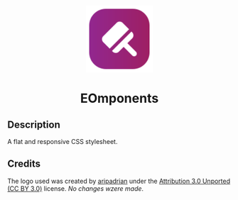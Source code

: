 <p align="center">
    <img width="150" src="src/docs/assets/img/logo.svg" />
    <h1 align="center">EOmponents</h1>
</p>

## Description
A flat and responsive CSS stylesheet.

## Credits
The logo used was created by [aripadrian](https://dribbble.com/aripadrian) under the [Attribution 3.0 Unported (CC BY 3.0)](https://creativecommons.org/licenses/by/3.0/) license. _No changes wzere made_.